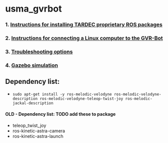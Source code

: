 # usma_gvrbot
### 1. [Instructions for installing TARDEC proprietary ROS packages](https://github.com/westpoint-robotics/usma_gvrbot/blob/master/gvrbot-ros-setup.md)
### 2. [Instructions for connecting a Linux computer to the GVR-Bot](https://github.com/westpoint-robotics/usma_gvrbot/blob/master/linux_connect.md)
### 3. [Troubleshooting options](https://github.com/westpoint-robotics/usma_gvrbot/blob/master/troubleshooting.md)
### 4. [Gazebo simulation](https://github.com/westpoint-robotics/gvrbot/blob/master/simulation.md)

## Dependency list:
- `sudo apt-get install -y ros-melodic-velodyne ros-melodic-velodyne-description ros-melodic-velodyne-teleop-twist-joy ros-melodic-jackal-description`



#### OLD - Dependency list: TODO add these to package
- teleop_twist_joy
- ros-kinetic-astra-camera
- ros-kinetic-astra-launch


